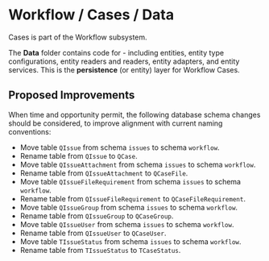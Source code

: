 # Workflow / Cases / Data

Cases is part of the Workflow subsystem.
  
The **Data** folder contains code for - including entities, entity type configurations, entity readers and readers, entity adapters, and entity services. This is the **persistence** (or entity) layer for Workflow Cases.

## Proposed Improvements

When time and opportunity permit, the following database schema changes should be considered, to improve alignment with current naming conventions:

* Move table `QIssue` from schema `issues` to schema `workflow`.
* Rename table from `QIssue` to `QCase`.
* Move table `QIssueAttachment` from schema `issues` to schema `workflow`.
* Rename table from `QIssueAttachment` to `QCaseFile`.
* Move table `QIssueFileRequirement` from schema `issues` to schema `workflow`.
* Rename table from `QIssueFileRequirement` to `QCaseFileRequirement`.
* Move table `QIssueGroup` from schema `issues` to schema `workflow`.
* Rename table from `QIssueGroup` to `QCaseGroup`.
* Move table `QIssueUser` from schema `issues` to schema `workflow`.
* Rename table from `QIssueUser` to `QCaseUser`.
* Move table `TIssueStatus` from schema `issues` to schema `workflow`.
* Rename table from `TIssueStatus` to `TCaseStatus`.
